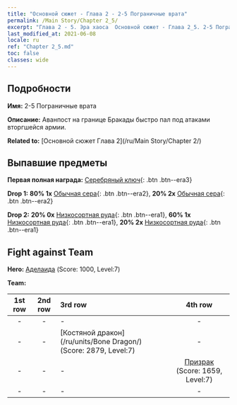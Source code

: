 ```yaml
---
title: "Основной сюжет - Глава 2 - 2-5 Пограничные врата"
permalink: /Main Story/Chapter 2_5/
excerpt: "Глава 2 - 5. Эра хаоса  Основной сюжет - Глава 2_5. 2-5 Пограничные врата"
last_modified_at: 2021-06-08
locale: ru
ref: "Chapter 2_5.md"
toc: false
classes: wide
---
```


## Подробности

 **Имя:** 2-5 Пограничные врата

 **Описание:** Аванпост на границе Бракады быстро пал под атаками вторгшейся армии.

 **Related to:** [Основной сюжет Глава 2](/ru/Main Story/Chapter 2/)

## Выпавшие предметы

 **Первая полная награда:** [Серебряный ключ](/ItemsRU/con_693/){: .btn .btn--era3}

 **Drop 1:** **80% 1x** [Обычная сера](/ItemsRU/mat_9/){: .btn .btn--era2}, **20% 2x** [Обычная сера](/ItemsRU/mat_9/){: .btn .btn--era2}

 **Drop 2:** **20% 0x** [Низкосортная руда](/ItemsRU/mat_1/){: .btn .btn--era1}, **60% 1x** [Низкосортная руда](/ItemsRU/mat_1/){: .btn .btn--era1}, **20% 2x** [Низкосортная руда](/ItemsRU/mat_1/){: .btn .btn--era1}


## Fight against Team
 **Hero:** [Аделаида](/ru/heroes/Adelaide/) (Score: 1000, Level:7)

 **Team:**


  | 1st row | 2nd row | 3rd row | 4th row |
  |:----:|:----:|:----|:----:|
  | - | - | - | - |
  | - | - | [Костяной дракон](/ru/units/Bone Dragon/) (Score: 2879, Level:7)  | - |
  | - | - | - | [Призрак](/ru/units/Wight/) (Score: 1659, Level:7)  |
  | - | - | - | - |


